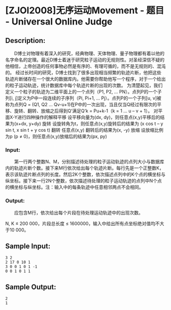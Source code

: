 # [ZJOI2008]无序运动Movement - 题目 - Universal Online Judge

## Description: 

　　D博士对物理有着深入的研究，经典物理、天体物理、量子物理都有着以他的名字命名的定理。最近D博士着迷于研究粒子运动的无规则性。对圣经深信不疑的他相信，上帝创造的任何事物必然是有序的、有理可循的，而不是无规则的、混沌的。 经过长时间的研究，D博士找到了很多出现相当频繁的轨迹片断，他把这些轨迹片断储存在一个很大的数据库内。他需要你帮助他写一个程序，对于一个给出的粒子运动轨迹，统计数据库中每个轨迹片断的出现的次数。 为清楚起见，我们定义一个粒子的轨迹为二维平面上的一个点列（P1, P2, … PN）。点列P的一个子列[i, j]定义为P中一段连续的子序列（Pi, Pi+1, … Pj）。点列P的一个子列[u, v]被称为点列Q = (Q1, Q2 … Qv-u+1)在P中的一次出现，当且仅当Q经过有限次的平移、旋转、翻转、放缩之后得到Q’满足Q’k = Pu+k-1（k = 1 … u – v + 1）。 对平面X-Y进行四种操作的解释平移 设平移向量为(dx, dy)，则任意点(x,y)平移后的结果为(x+dx, y+dy) 旋转 设旋转角为t，则任意点(x,y)旋转后的结果为 (x cos t – y sin t, x sin t + y cos t) 翻转 任意点(x,y) 翻转后的结果为(x, -y) 放缩 设放缩比例为p (p ≠ 0)，则任意点(x,y)放缩后的结果为(px, py)

### Input: 

　　第一行两个整数N、M，分别描述待处理的粒子运动轨迹的点列大小与数据库内的轨迹片断个数。接下来M行依次给出每个轨迹片断。每行先是一个正整数K，表示该轨迹片断点列的长度。然后2K个整数，依次描述点列中的K个点的横坐标与纵坐标。接下来一行2N个整数，依次描述待处理的粒子运动轨迹的点列中N个点的横坐标与纵坐标。注：输入中的每条轨迹中任意相邻两点不会相同。

### Output: 

　　应包含M行，依次给出每个片段在待处理运动轨迹中的出现次数。

N, K ≤ 200 000，片段总长度 ≤ 1600000，输入中给出所有点坐标绝对值均不大于10 000。


## Sample Input: 
```
3 2
2 17 0 10 1
3 0 0 1 0 1 -1
0 0 1 0 1 1
```

## Sample Output: 
```
2
1
```

